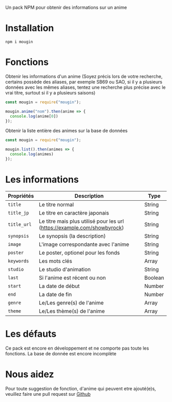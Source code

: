 Un pack NPM pour obtenir des informations sur un anime
# Installation
```npm
npm i mougin
```
# Fonctions

Obtenir les informations d'un anime (Soyez précis lors de votre recherche, certains possède des aliases, par exemple SB69 ou SAO, si il y a plusieurs données avec les mêmes aliases, tentez une recherche plus précise avec le vrai titre, surtout si il y a plusieurs saisons)

```javascript
const mougin = require("mougin");

mougin.anime("nom").then(anime => {
  console.log(anime[0])
});
```

Obtenir la liste entière des animes sur la base de données
```javascript
const mougin = require("mougin");

mougin.list().then(animes => {
  console.log(animes)
});
```

# Les informations
|Propriétés|Description|Type| 
|---|---|---|
|`title`|Le titre normal|String|
|`title_jp`|Le titre en caractère japonais|String|
|`title_url`|Le titre mais plus utilisé pour les url (https://example.com/showbyrock)|String|
|`synopsis`|Le synopsis (la description)|String|
|`image`|L'image correspondante avec l'anime|String|
|`poster`|Le poster, optionel pour les fonds|String|
|`keywords`|Les mots clés|Array|
|`studio`|Le studio d'animation|String|
|`last`|Si l'anime est récent ou non|Boolean|
|`start`|La date de début|Number|
|`end`|La date de fin|Number|
|`genre`|Le/Les genre(s) de l'anime|Array|
|`theme`|Le/Les thème(s) de l'anime|Array|



# Les défauts
Ce pack est encore en développement et ne comporte pas toute les fonctions.
La base de donnée est encore incomplète

# Nous aidez
Pour toute suggestion de fonction, d'anime qui peuvent etre ajouté(e)s, veuillez faire une pull request sur [Github](https://github.com/KonetOffical/Mougin/pulls)

